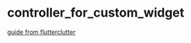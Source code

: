 # controller_for_custom_widget

[guide from flutterclutter](https://www.flutterclutter.dev/flutter/tutorials/create-a-controller-for-a-custom-widget/2021/2149/)
